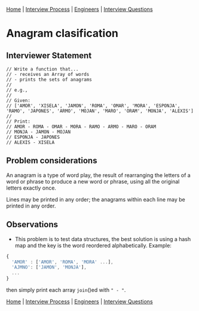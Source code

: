 [Home](../../../README.md) |
[Interview Process](../../README.md) |
[Engineers](../README.md) |
[Interview Questions](README.md)

# Anagram clasification

## Interviewer Statement
```
// Write a function that...
// - receives an Array of words
// - prints the sets of anagrams
//
// e.g.,
//
// Given:
// ['AMOR', 'XISELA', 'JAMON', 'ROMA', 'OMAR', 'MORA', 'ESPONJA', 'RAMO', 'JAPONES', 'ARMO', 'MOJAN', 'MARO', 'ORAM', 'MONJA', 'ALEXIS']
//
// Print:
// AMOR - ROMA - OMAR - MORA - RAMO - ARMO - MARO - ORAM
// MONJA - JAMON - MOJAN
// ESPONJA - JAPONES
// ALEXIS - XISELA
```

## Problem considerations
An anagram is a type of word play, the result of rearranging the letters of a word or phrase to produce a new word or phrase, using all the original letters exactly once.

Lines may be printed in any order; the anagrams within each line may be printed in any order.

## Observations
- This problem is to test data structures, the best solution is using a hash map and the key is the word reordered alphabetically. Example:
```javascript
{
  'AMOR' : ['AMOR', 'ROMA', 'MORA' ...],
  'AJMNO': ['JAMON', 'MONJA'],
  ...
}
```

then simply print each array `join`()ed with `" - "`.

[Home](../../../README.md) |
[Interview Process](../../README.md) |
[Engineers](../README.md) |
[Interview Questions](README.md)
